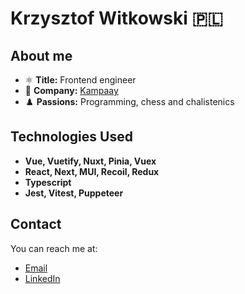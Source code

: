 # Krzysztof Witkowski 🇵🇱

<!-- [![GitHub followers](https://img.shields.io/github/followers/[your-username]?style=social)](https://github.com/kriskw1999) -->

## About me 

- ⚛️ **Title:** Frontend engineer
- 🎯 **Company:** [Kampaay](https://www.kampaay.com/about-us)
- ♟️ **Passions:** Programming, chess and chalistenics

## Technologies Used

- **Vue, Vuetify, Nuxt, Pinia, Vuex**
- **React, Next, MUI, Recoil, Redux**
- **Typescript**
- **Jest, Vitest, Puppeteer**

## Contact

You can reach me at:

- [Email](mailto:kriskw1999@gmail.com)
- [LinkedIn](https://www.linkedin.com/in/krzysztof-witkowski-39ba2b1a4)
